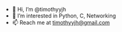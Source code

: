 - 👋 Hi, I’m @timothyyjh
- 👀 I’m interested in Python, C, Networking
- 📫 Reach me at timothyyjh@gmail.com
